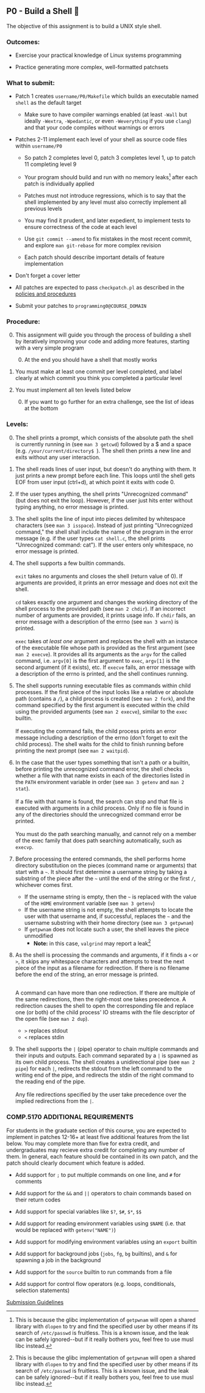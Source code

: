 ## P0 - Build a Shell 🐚

The objective of this assignment is to build a UNIX style shell.

### Outcomes:

* Exercise your practical knowledge of Linux systems programming

* Practice generating more complex, well-formatted patchsets

### What to submit:

* Patch 1 creates `username/P0/Makefile` which builds an executable named `shell` as the default target

    * Make sure to have compiler warnings enabled (at least `-Wall` but ideally `-Wextra`, `-Wpedantic`, or even `-Weverything` if you use `clang`) and that your code compiles without warnings or errors

* Patches 2-11 implement each level of your shell as source code files within `username/P0`

    * So patch 2 completes level 0, patch 3 completes level 1, up to patch 11 completing level 9

    * Your program should build and run with no memory leaks[^1] after each patch is individually applied

    * Patches must not introduce regressions, which is to say that the shell implemented by any level must also correctly implement all previous levels

    * You may find it prudent, and later expedient, to implement tests to ensure correctness of the code at each level

    * Use `git commit --amend` to fix mistakes in the most recent commit, and explore `man git-rebase` for more complex revision

    * Each patch should describe important details of feature implementation

* Don't forget a cover letter

* All patches are expected to pass `checkpatch.pl` as described in the [policies and procedures](/procedures.md)

* Submit your patches to `programming0@COURSE_DOMAIN`

### Procedure:

0. This assignment will guide you through the process of building a shell by iteratively improving your code and adding more features, starting with a very simple program

    0. At the end you should have a shell that mostly works

0. You must make at least one commit per level completed, and label clearly at which commit you think you completed a particular level

0. You must implement all ten levels listed below

    0. If you want to go further for an extra challenge, see the list of ideas at the bottom

### Levels:

0. The shell prints a prompt, which consists of the absolute path the shell is currently 
running in (see `man 3 getcwd`) followed by a $ and a space
(e.g. `/your/current/directory$ `). The shell then prints a new line and exits without
any user interaction.

0. The shell reads lines of user input, but doesn't do anything with them.
It just prints a new prompt before each line.
This loops until the shell gets EOF from user input (ctrl+d),
at which point it exits with code 0.

0. If the user types anything, the shell prints "Unrecognized command"
(but does not exit the loop). However, if the user just hits enter without typing anything,
no error message is printed.

0. The shell splits the line of input into pieces delimited by whitespace characters
(see `man 3 isspace`). Instead of just printing "Unrecognized command,"
the shell shall include the name of the program in the error message
(e.g. if the user types `cat shell.c`, the shell prints "Unrecognized command: cat").
If the user enters only whitespace, no error message is printed.

0. The shell supports a few builtin commands.
<br><br>
`exit` takes no arguments and closes the shell (return value of 0).
If arguments are provided, it prints an error message and does not exit the shell.
<br><br>
`cd` takes exactly one argument and changes the working directory of the shell process
to the provided path (see `man 2 chdir`). If an incorrect number of arguments are provided,
it prints usage info. If `chdir` fails, an error message with a description of
the errno (see `man 3 warn`) is printed.
<br><br>
`exec` takes _at least one_ argument and replaces the shell with an instance of
the executable file whose path is provided as the first argument (see `man 2 execve`).
It provides all its arguments as the `argv` for the called command, i.e.
`argv[0]` is the first argument to `exec`, `argv[1]` is the second argument
(if it exists), etc. If `execve` fails, an error message with a description of the errno
is printed, and the shell continues running.

0. The shell supports running executable files as commands within child processes.
If the first piece of the input looks like a relative or absolute path (contains a `/`),
a child process is created (see `man 2 fork`), and the command specified by the first
argument is executed within the child using the provided arguments (see `man 2 execve`),
similar to the `exec` builtin.
<br><br>
    If executing the command fails,
the child process prints an error message including a description of the errno
(don't forget to exit the child process).
The shell waits for the child to finish running before printing the next prompt
(see `man 2 waitpid`).
0. In the case that the user types something that isn't a path or a builtin,
before printing the unrecognized command error,
the shell checks whether a file with that name exists in each of the directories listed
in the `PATH` environment variable in order (see `man 3 getenv` and `man 2 stat`).
<br><br>
    If a file with that name is found, the search can stop and that file is executed with
arguments in a child process. Only if no file is found in any of the directories
should the unrecognized command error be printed.
<br><br>
You must do the path searching manually, and cannot rely on a member of the exec family that does path searching automatically, such as `execvp`.

0. Before processing the entered commands,
the shell performs home directory substitution on the pieces (command name or arguments)
that start with a `~`. It should first determine a username string by taking a substring
of the piece after the `~` until the end of the string or the first `/`,
whichever comes first.
    * If the username string is empty, then the `~` is replaced with the value of the `HOME` environment variable (see `man 3 getenv`)
    * If the username string is not empty, the shell attempts to locate the user with that username and, if successful, replaces the `~` and the username substring with their home directory (see `man 3 getpwnam`)
    * If `getpwnam` does not locate such a user, the shell leaves the piece unmodified
        * **Note:** in this case, `valgrind` may report a leak[^1]

0. As the shell is processing the commands and arguments, if it finds a `<` or `>`,
it skips any whitespace characters and attempts to treat the next piece of the input as
a filename for redirection. If there is no filename before the end of the string,
an error message is printed.
<br><br>

    A command can have more than one redirection.
If there are multiple of the same redirections, then the right-most one takes precedence.
A redirection causes the shell to open the corresponding file and replace one (or both)
of the child process' IO streams with the file descriptor of the open file
(see `man 2 dup`).

    * `>` replaces stdout
    * `<` replaces stdin

0. The shell supports the `|` (pipe) operator to chain multiple commands and their
inputs and outputs. Each command separated by a `|` is spawned as its own child process.
The shell creates a unidirectional pipe (see `man 2 pipe`) for each `|`, redirects
the stdout from the left command to the writing end of the pipe, and redirects the stdin
of the right command to the reading end of the pipe.
<br><br>
Any file redirections specified by the user take precedence over the implied
redirections from the `|`.

### COMP.5170 ADDITIONAL REQUIREMENTS

For students in the graduate section of this course, you are expected to implement
in patches 12-16+ at least five additional features from the list below. You
may complete more than five for extra credit, and undergraduates may recieve
extra credit for completing any number of them.
In general, each feature should be contained in its own patch, and the patch should
clearly document which feature is added.

* Add support for `;` to put multiple commands on one line, and `#` for comments

* Add support for the `&&` and `||` operators to chain commands based on their return codes

* Add support for special variables like `$?`, `$#`, `$*`, `$$`

* Add support for reading environment variables using `$NAME` (i.e. that would be replaced with `getenv("NAME")`)

* Add support for modifying environment variables using an `export` builtin

* Add support for background jobs (`jobs`, `fg`, `bg` builtins), and `&` for spawning a job in the background

* Add support for the `source` builtin to run commands from a file

* Add support for control flow operators (e.g. loops, conditionals, selection statements)

[Submission Guidelines](../policies/submission_guidelines.md)

[^1]: This is because the glibc implementation of `getpwnam` will open a shared library
with `dlopen` to try and find the specified user by other means if its search of
`/etc/passwd` is fruitless. This is a known issue, and the leak can be safely
ignored--but
if it really bothers you, feel free to use musl libc instead.


